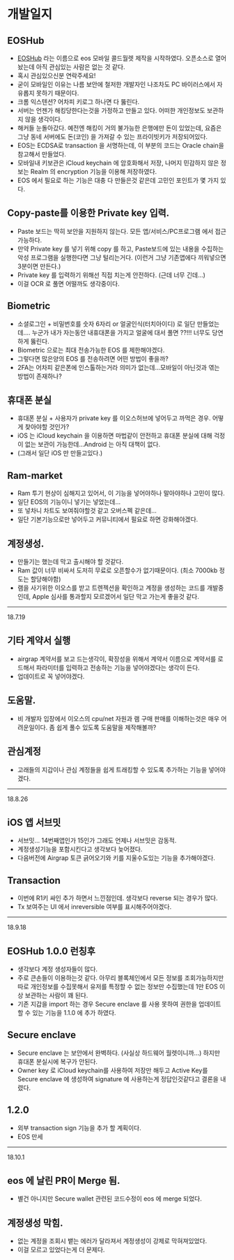 # 개발일지

## EOSHub
* [EOSHub](https://github.com/eoshubio/eoshub-ios/tree/develop) 라는 이름으로 eos 모바일 콜드월렛 제작을 시작하였다. 오픈소스로 열어놨는데 아직 관심있는 사람은 없는 것 같다.
* 혹시 관심있으신분 연락주세요!
* 굳이 모바일인 이유는 나름 보안에 철저한 개발자인 나조차도 PC 바이러스에서 자유롭지 못하기 때문이다.
* 크롬 익스텐션? 어차피 키로그 하나면 다 뚫린다. 
* 서버는 언젠가 해킹당한다는것을 가정하고 만들고 있다. 어떠한 개인정보도 보관하지 않을 생각이다.
* 해커들 눈돌아갔다. 예전엔 해킹이 거의 불가능한 은행에만 돈이 있었는데, 
  요즘은 그냥 동네 서버에도 돈(코인) 을 가져갈 수 있는 프라이빗키가 저장되어있다.
* EOS는 ECDSA로 transaction 을 서명하는데, 이 부분의 코드는 Oracle chain을 참고해서 만들었다.
* 모바일내 키보관은 iCloud keychain 에 암호화해서 저장, 나머지 민감하지 않은 정보는 Realm 의 encryption 기능을 이용해 저장하였다.
* EOS 에서 필요로 하는 기능은 대충 다 만들은것 같은데 고민인 포인트가 몇 가지 있다.

## Copy-paste를 이용한 Private key 입력.
* Paste 보드는 딱히 보안을 지원하지 않는다. 모든 앱/서비스/PC프로그램 에서 접근가능하다. 
* 만약 Private key 를 넣기 위해 copy 를 하고, Paste보드에 있는 내용을 수집하는 악성 프로그램을 실행한다면 그냥 털리는거다. (이런거 그냥 기존앱에다 끼워넣으면 3분이면 만든다.)
* Private key 를 입력하기 위해선 직접 치는게 안전하다. (근데 너무 긴데...)
* 이걸 OCR 로 풀면 어떨까도 생각중이다.

## Biometric
* 소셜로그인 + 비밀번호를 숫자 6자리 or 얼굴인식(터치아이디) 로 일단 만들었는데....
누군가 내가 자는동안 내휴대폰을 가지고 얼굴에 대서 풀면 ??!!! 너무도 당연하게 뚫린다.
* Biometric 으로는 최대 전송가능한 EOS 를 제한해야겠다.
* 그렇다면 많은양의 EOS 를 전송하려면 어떤 방법이 좋을까?
* 2FA는 어차피 같은폰에 인스톨하는거라 의미가 없는데...모바일이 아닌것과 엮는 방법이 존재하나?

## 휴대폰 분실
* 휴대폰 분실 + 사용자가 private key 를 이오스허브에 넣어두고 까먹은 경우. 어떻게 찾아야할 것인가?
* iOS 는 iCloud keychain 을 이용하면 마법같이 안전하고 휴대폰 분실에 대해 걱정이 없는 보관이 가능한데...Android 는 아직 대책이 없다. 
* (그래서 일단 iOS 만 만들고있다.)


## Ram-market
* Ram 투기 현상이 심해지고 있어서, 이 기능을 넣어야하나 말아야하나 고민이 많다.
* 일단 EOS의 기능이니 넣기는 넣었는데...
* 또 넣차니 차트도 보여줘야할것 같고 오버스펙 같은데...
* 일단 기본기능으로만 넣어두고 커뮤니티에서 필요로 하면 강화해야겠다.

## 계정생성.
* 만들기는 했는데 막고 출시해야 할 것같다.
* Ram 값이 너무 비싸서 도저히 무료로 오픈할수가 없기때문이다.
(최소 7000kb 정도는 할당해야함)
* 램을 사기위한 이오스를 받고 트렌젝션을 확인하고 계정을 생성하는 코드를 개발중인데, Apple 심사를 통과할지 모르겠어서 일단 막고 가는게 좋을것 같다.

----
18.7.19

## 기타 계약서 실행
* airgrap 계약서를 보고 드는생각이, 확장성을 위해서 계약서 이름으로 계약서를 로드해서 파라미터를 입력하고 전송하는 기능을 넣어야겠다는 생각이 든다.
* 업데이트로 꼭 넣어야겠다.

## 도움말.
* 비 개발자 입장에서 이오스의 cpu/net 자원과 램 구매 판매를 이해하는것은 매우 어려운일이다. 좀 쉽게 풀수 있도록 도움말을 제작해볼까?

## 관심계정
* 고래들의 지갑이나 관심 계정들을 쉽게 트래킹할 수 있도록 추가하는 기능을 넣어야겠다.

----
18.8.26
## iOS 앱 서브밋
* 서브밋... 14번째앱인가 15인가 그래도 언제나 서브밋은 감동적.
* 계정생성기능을 포함시킨다고 생각보다 늦어졌다.
* 다음버전에 Airgrap 토큰 긁어오기와 키를 지울수도있는 기능을 추가해야겠다.

## Transaction
* 이번에 R1키 싸인 추가 하면서 느낀점인데. 생각보다 reverse 되는 경우가 많다.
* Tx 보여주는 UI 에서 inreversible 여부를 표시해주어야겠다.

----
18.9.18

## EOSHub 1.0.0 런칭후
- 생각보다 계정 생성자들이 많다.
- 주로 큰손들이 이용하는것 같다. 아무리 블록체인에서 모든 정보를 조회가능하지만 따로 개인정보를 수집못해서 유저를 특정할 수 없는 정보만 수집했는데 1만 EOS 이상 보관하는 사람이 꽤 된다.
- 기존 지갑을 import 하는 경우 Secure enclave 를 사용 못하여 권한을 업데이트 할 수 있는 기능을 1.1.0 에 추가 하였다.

## Secure enclave
- Secure enclave 는 보안에서 완벽하다. (사실상 하드웨어 월렛이니까...) 하지만 휴대폰 분실시에 복구가 안된다.
- Owner key 로 iCloud keychain를 사용하여 저장만 해두고 Active Key를 Secure enclave 에 생성하여 signature 에 사용하는게 정답인것같다고 결론을 내렸다.

## 1.2.0 
- 외부 transaction sign 기능을 추가 할 계획이다.
- EOS 만세

----
18.10.1

## eos 에 날린 PR이 Merge 됨.
- 별건 아니지만 Secure wallet 관련된 코드수정이 eos 에 merge 되었다.

## 계정생성 막힘.
- 없는 계정을 조회시 뱉는 에러가 달라져서 계정생성이 강제로 막혀져있었다.
- 이걸 모르고 있었다는게 더 문제다. 




